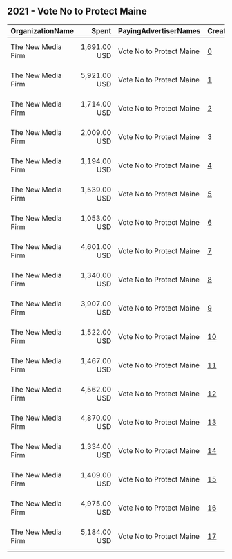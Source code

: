 ## 2021 - Vote No to Protect Maine 
|OrganizationName|Spent|PayingAdvertiserNames|CreativeUrls|Impressions|Genders|AgeBrackets|CountryCodes|BillingAddresses|CandidateBallotInformation|
|:---|---:|:---|:---|---:|:---|:---|:---|:---|:---|
|The New Media Firm|1,691.00 USD|Vote No to Protect Maine|[0](https://www.snap.com/political-ads/asset/6a2b19a3a6f2a045e555557f6b1c868aac051247e87842661e68bb92cbaaea2d?mediaType=mp4)|131,600||18+|united states|"1730 Rhode Island Ave, NW Ste 213,Washington,20036,US"|Vote No To Protect Maine|
|The New Media Firm|5,921.00 USD|Vote No to Protect Maine|[1](https://www.snap.com/political-ads/asset/753cbb83ec1d34bd8ccf22a222240aaaeaf90d7b04931c01572c342214b218c4?mediaType=mp4)|496,460||18+|united states|"1730 Rhode Island Ave, NW Ste 213,Washington,20036,US"|Vote No To Protect Maine|
|The New Media Firm|1,714.00 USD|Vote No to Protect Maine|[2](https://www.snap.com/political-ads/asset/580ffc7e4e95658c23a8be319747d1f136f5a490614b3693ec32e97facb2d36c?mediaType=mp4)|130,035||18+|united states|"1730 Rhode Island Ave, NW Ste 213,Washington,20036,US"|Vote No To Protect Maine|
|The New Media Firm|2,009.00 USD|Vote No to Protect Maine|[3](https://www.snap.com/political-ads/asset/6a2b19a3a6f2a045e555557f6b1c868aac051247e87842661e68bb92cbaaea2d?mediaType=mp4)|159,139||18+|united states|"1730 Rhode Island Ave, NW Ste 213,Washington,20036,US"|Vote No To Protect Maine|
|The New Media Firm|1,194.00 USD|Vote No to Protect Maine|[4](https://www.snap.com/political-ads/asset/538307354414bf1a76d3c7b690fbd1ccaac9c1f895ed552360e1ffa326a8767a?mediaType=mp4)|94,274||18+|united states|"1730 Rhode Island Ave, NW Ste 213,Washington,20036,US"|Vote No To Protect Maine|
|The New Media Firm|1,539.00 USD|Vote No to Protect Maine|[5](https://www.snap.com/political-ads/asset/a299d456bcd211b564aaa428c8a4668a5a266d88a953fd1ab06faebf2aa69ca2?mediaType=mp4)|121,293||18+|united states|"1730 Rhode Island Ave, NW Ste 213,Washington,20036,US"|Vote No To Protect Maine|
|The New Media Firm|1,053.00 USD|Vote No to Protect Maine|[6](https://www.snap.com/political-ads/asset/538307354414bf1a76d3c7b690fbd1ccaac9c1f895ed552360e1ffa326a8767a?mediaType=mp4)|95,861||18+|united states|"1730 Rhode Island Ave, NW Ste 213,Washington,20036,US"|Vote No To Protect Maine|
|The New Media Firm|4,601.00 USD|Vote No to Protect Maine|[7](https://www.snap.com/political-ads/asset/5764b1f2dc0af437a7deb128d3078d9d8c3adb310368f06233c8265ea192f216?mediaType=mp4)|391,917||18+|united states|"1730 Rhode Island Ave, NW Ste 213,Washington,20036,US"|Vote No To Protect Maine|
|The New Media Firm|1,340.00 USD|Vote No to Protect Maine|[8](https://www.snap.com/political-ads/asset/37d6d39847a5e4377297fb0325ccdb684fb4ac5f4ddbde0a0bc9b14d9057ce58?mediaType=mp4)|102,035||18+|united states|"1730 Rhode Island Ave, NW Ste 213,Washington,20036,US"|Vote No To Protect Maine|
|The New Media Firm|3,907.00 USD|Vote No to Protect Maine|[9](https://www.snap.com/political-ads/asset/6a2b19a3a6f2a045e555557f6b1c868aac051247e87842661e68bb92cbaaea2d?mediaType=mp4)|304,927||18+|united states|"1730 Rhode Island Ave, NW Ste 213,Washington,20036,US"|Vote No To Protect Maine|
|The New Media Firm|1,522.00 USD|Vote No to Protect Maine|[10](https://www.snap.com/political-ads/asset/538307354414bf1a76d3c7b690fbd1ccaac9c1f895ed552360e1ffa326a8767a?mediaType=mp4)|126,648||18+|united states|"1730 Rhode Island Ave, NW Ste 213,Washington,20036,US"|Vote No To Protect Maine|
|The New Media Firm|1,467.00 USD|Vote No to Protect Maine|[11](https://www.snap.com/political-ads/asset/a299d456bcd211b564aaa428c8a4668a5a266d88a953fd1ab06faebf2aa69ca2?mediaType=mp4)|114,960||18+|united states|"1730 Rhode Island Ave, NW Ste 213,Washington,20036,US"|Vote No To Protect Maine|
|The New Media Firm|4,562.00 USD|Vote No to Protect Maine|[12](https://www.snap.com/political-ads/asset/391a5c69c411ba39476058bb5afa829921164c9ce18007456ada6becc72ec63a?mediaType=mp4)|377,579||18+|united states|"1730 Rhode Island Ave, NW Ste 213,Washington,20036,US"|Vote No To Protect Maine|
|The New Media Firm|4,870.00 USD|Vote No to Protect Maine|[13](https://www.snap.com/political-ads/asset/6a2b19a3a6f2a045e555557f6b1c868aac051247e87842661e68bb92cbaaea2d?mediaType=mp4)|463,395||18+|united states|"1730 Rhode Island Ave, NW Ste 213,Washington,20036,US"|Vote No To Protect Maine|
|The New Media Firm|1,334.00 USD|Vote No to Protect Maine|[14](https://www.snap.com/political-ads/asset/4617b5a620ecfcbcbe051c8ff03f34bc790c4b54ee76cded541a81e01c562a5b?mediaType=mp4)|101,202||18+|united states|"1730 Rhode Island Ave, NW Ste 213,Washington,20036,US"|Vote No To Protect Maine|
|The New Media Firm|1,409.00 USD|Vote No to Protect Maine|[15](https://www.snap.com/political-ads/asset/2658cc972fc2c396b32e14cdaaed5fb451d1d6197c498e5f6f8d5c0b62495d11?mediaType=mp4)|107,850||18+|united states|"1730 Rhode Island Ave, NW Ste 213,Washington,20036,US"|Vote No To Protect Maine|
|The New Media Firm|4,975.00 USD|Vote No to Protect Maine|[16](https://www.snap.com/political-ads/asset/a299d456bcd211b564aaa428c8a4668a5a266d88a953fd1ab06faebf2aa69ca2?mediaType=mp4)|476,100||18+|united states|"1730 Rhode Island Ave, NW Ste 213,Washington,20036,US"|Vote No To Protect Maine|
|The New Media Firm|5,184.00 USD|Vote No to Protect Maine|[17](https://www.snap.com/political-ads/asset/a299d456bcd211b564aaa428c8a4668a5a266d88a953fd1ab06faebf2aa69ca2?mediaType=mp4)|403,160||18+|united states|"1730 Rhode Island Ave, NW Ste 213,Washington,20036,US"|Vote No To Protect Maine|
